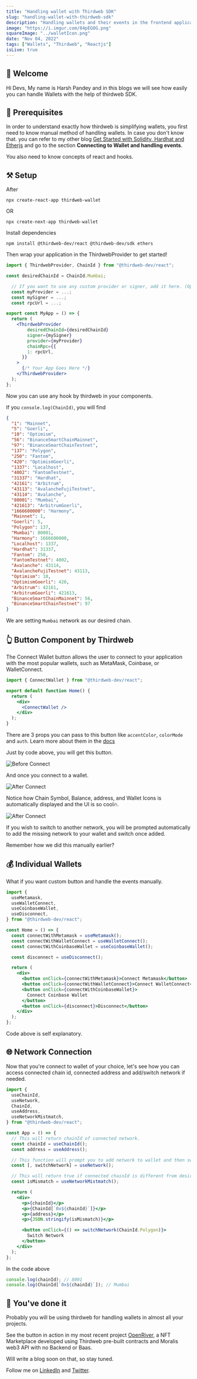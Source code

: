```yaml
---
title: "Handling wallet with Thirdweb SDK"
slug: "handling-wallet-with-thirdweb-sdk"
description: "Handling wallets and their events in the frontend application is incredibly simple with the Thirdweb SDK. Learn from this brief blog."
image: "https://i.imgur.com/84pEGOG.png"
squareImage: "../walletIcon.png"
date: "Nov 04, 2022"
tags: ["Wallets", "Thirdweb", "Reactjs"]
isLive: true
---
```


## 👋 Welcome

Hi Devs, My name is Harsh Pandey and in this blogs we will see how easily you can handle Wallets with the help of thirdweb SDK.

## 👀 Prerequisites

In order to understand exactly how thirdweb is simplifying wallets, you first need to know manual method of handling wallets. In case you don't know that. you can refer to my other blog [Get Started with Solidity, Hardhat and Etherjs](https://www.harshkumarpandey.com/blogs/get-started-with-solidity-hardhat-and-etherjs) and go to the section **Connecting to Wallet and handling events**.

You also need to know concepts of react and hooks.

## ⚒️ Setup

After

```
npx create-react-app thirdweb-wallet
```

OR

```
npx create-next-app thirdweb-wallet
```

Install dependencies

```
npm install @thirdweb-dev/react @thirdweb-dev/sdk ethers
```

Then wrap your application in the ThirdwebProvider to get started!

```jsx
import { ThirdwebProvider, ChainId } from "@thirdweb-dev/react";

const desiredChainId = ChainId.Mumbai;

  // If you want to use any custom provider or signer, add it here. (Optional)
  const myProvider = ...;
  const mySigner = ...;
  const rpcUrl = ...;

export const MyApp = () => {
  return (
    <ThirdwebProvider
        desiredChainId={desiredChainId}
        signer={mySigner}
        provider={myProvider}
        chainRpc={{
        1: rpcUrl,
      }}
    >
      {/* Your App Goes Here */}
    </ThirdwebProvider>
  );
};
```

Now you can use any hook by thirdweb in your components.

If you `console.log(ChainId)`, you will find

```json
{
  "1": "Mainnet",
  "5": "Goerli",
  "10": "Optimism",
  "56": "BinanceSmartChainMainnet",
  "97": "BinanceSmartChainTestnet",
  "137": "Polygon",
  "250": "Fantom",
  "420": "OptimismGoerli",
  "1337": "Localhost",
  "4002": "FantomTestnet",
  "31337": "Hardhat",
  "42161": "Arbitrum",
  "43113": "AvalancheFujiTestnet",
  "43114": "Avalanche",
  "80001": "Mumbai",
  "421613": "ArbitrumGoerli",
  "1666600000": "Harmony",
  "Mainnet": 1,
  "Goerli": 5,
  "Polygon": 137,
  "Mumbai": 80001,
  "Harmony": 1666600000,
  "Localhost": 1337,
  "Hardhat": 31337,
  "Fantom": 250,
  "FantomTestnet": 4002,
  "Avalanche": 43114,
  "AvalancheFujiTestnet": 43113,
  "Optimism": 10,
  "OptimismGoerli": 420,
  "Arbitrum": 42161,
  "ArbitrumGoerli": 421613,
  "BinanceSmartChainMainnet": 56,
  "BinanceSmartChainTestnet": 97
}
```

We are setting `Mumbai` network as our desired chain.

## 👆 Button Component by Thirdweb

The Connect Wallet button allows the user to connect to your application with the most popular wallets, such as MetaMask, Coinbase, or WalletConnect.

```jsx
import { ConnectWallet } from "@thirdweb-dev/react";

export default function Home() {
  return (
    <div>
      <ConnectWallet />
    </div>
  );
}
```

There are 3 props you can pass to this button like `accentColor`, `colorMode` and `auth`. Learn more about them in the [docs](https://portal.thirdweb.com/ui-components/connectwalletbutton#props)

Just by code above, you will get this button.

![Before Connect](https://i.imgur.com/CTdt9SB.png)

And once you connect to a wallet.

![After Connect](https://i.imgur.com/ruUiQ65.png)

Notice how Chain Symbol, Balance, address, and Wallet Icons is automatically displayed and the UI is so cool🔥.

![After Connect](https://i.imgur.com/nLEscBE.png)

If you wish to switch to another network, you will be prompted automatically to add the missing network to your wallet and switch once added.

Remember how we did this manually earlier?

## 💰 Individual Wallets

What if you want custom button and handle the events manually.

```jsx
import {
  useMetamask,
  useWalletConnect,
  useCoinbaseWallet,
  useDisconnect,
} from "@thirdweb-dev/react";

const Home = () => {
  const connectWithMetamask = useMetamask();
  const connectWithWalletConnect = useWalletConnect();
  const connectWithCoinbaseWallet = useCoinbaseWallet();

  const disconnect = useDisconnect();

  return (
    <div>
      <button onClick={connectWithMetamask}>Connect Metamask</button>
      <button onClick={connectWithWalletConnect}>Connect WalletConnect</button>
      <button onClick={connectWithCoinbaseWallet}>
        Connect Coinbase Wallet
      </button>
      <button onClick={disconnect}>Disconnect</button>
    </div>
  );
};
```

Code above is self explanatory.

## 🌐 Network Connection

Now that you're connect to wallet of your choice, let's see how you can access connected chain id, connected address and add/switch network if needed.

```jsx
import {
  useChainId,
  useNetwork,
  ChainId,
  useAddress,
  useNetworkMistmatch,
} from "@thirdweb-dev/react";

const App = () => {
  // This will return chainId of connected network.
  const chainId = useChainId();
  const address = useAddress();

  // This function will prompt you to add network to wallet and then switch in case of missing network.
  const [, switchNetwork] = useNetwork();

  // This will return true if connected chainId is different from desiredChainId you passed to <ThirdwebProvider> earlier.
  const isMismatch = useNetworkMistmatch();

  return (
    <div>
      <p>{chainId}</p>
      <p>{ChainId[`0x${chainId}`]}</p>
      <p>{address}</p>
      <p>{JSON.stringify(isMismatch)}</p>

      <button onClick={() => switchNetwork(ChainId.Polygon)}>
        Switch Network
      </button>
    </div>
  );
};
```

In the code above

```js
console.log(chainId); // 8001
console.log(ChainId[`0x${chainId}`]); // Mumbai
```

## 🤩 You've done it

Probably you will be using thirdweb for handling wallets in almost all your projects.

See the button in action in my most recent project [OpenRiver](https://openriver-thirdweb.vercel.app/), a NFT Marketplace developed using Thirdweb pre-built contracts and Moralis web3 API with no Backend or Baas.

Will write a blog soon on that, so stay tuned.

Follow me on [LinkedIn](https://www.linkedin.com/in/harshpandey002/) and [Twitter](https://twitter.com/harshpandey002).
